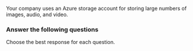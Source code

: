 
Your company uses an Azure storage account for storing large numbers of images, audio, and video.

### Answer the following questions

Choose the best response for each question.